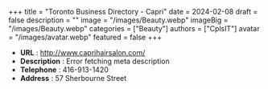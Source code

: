 +++
title = "Toronto Business Directory - Capri"
date = 2024-02-08
draft = false
description = ""
image = "/images/Beauty.webp"
imageBig = "/images/Beauty.webp"
categories = ["Beauty"]
authors = ["CplsIT"]
avatar = "/images/avatar.webp"
featured = false
+++


* **URL** :  http://www.caprihairsalon.com/
* **Description** : Error fetching meta description
* **Telephone** : 416-913-1420
* **Address** : 57 Sherbourne Street